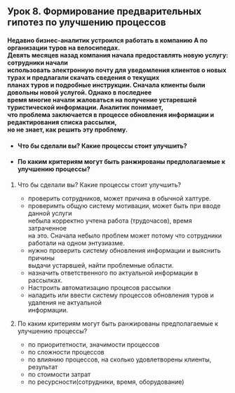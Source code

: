 ## Урок 8. Формирование предварительных гипотез по улучшению процессов

#### Недавно бизнес-аналитик устроился работать в компанию A по организации туров на велосипедах.<br>  Девять месяцев назад компания начала предоставлять новую услугу: сотрудники начали <br> использовать электронную почту для уведомления клиентов о новых турах и предлагали скачать сведения о текущих<br>  планах туров и подробные инструкции. Сначала клиенты были довольны новой услугой. Однако в последнее<br>  время многие начали жаловаться на получение устаревшей туристической информации. Аналитик понимает,<br>  что проблема заключается в процессе обновления информации и редактирования списка рассылки, <br> но не знает, как решить эту проблему.

- #### Что бы сделали вы? Какие процессы стоит улучшить? 
- #### По каким критериям могут быть ранжированы предполагаемые к улучшению процессы?

1. Что бы сделали вы? Какие процессы стоит улучшить? 
    - проверить сотрудников, может причина в обычной халтуре.
    - проверимть общую систему мотивации, может быть при вводе данной услуги<br> небыла корректно учтена работа (трудочасов), время затраченное <br>на это. Сначала небыло проблем может потому что сотрудники <br> работали на одном энтузиазме. 
    - нужно проверить  систему обновления информации и выяснить причины <br>выдачи устарвшей, найти проблемные области.
    - назначить ответственного по актуальной информации в рассылках.
    - Настроить автоматизацию процесов рассылки
    - наладить или ввести систему процессов обновления туров и удаления не актуальной <br>информации. 


2. По каким критериям могут быть ранжированы предполагаемые к улучшению процессы?
    - по приоритетности, значимости процессов
    - по сложности процессов
    - по влиянию процессов, на сколько удовлетворены клиенты, результат
    - по стоимости затрат
    - по ресурсности(сотрудники, время, оборудование) 
    